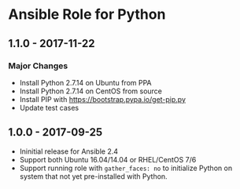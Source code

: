 Ansible Role for Python
=======================

1.1.0 - 2017-11-22
------------------

### Major Changes

-   Install Python 2.7.14 on Ubuntu from PPA
-   Install Python 2.7.14 on CentOS from source
-   Install PIP with <https://bootstrap.pypa.io/get-pip.py>
-   Update test cases

1.0.0 - 2017-09-25
------------------

-   Ininitial release for Ansible 2.4
-   Support both Ubuntu 16.04/14.04 or RHEL/CentOS 7/6
-   Support running role with `gather_faces: no` to initialize Python on system that not yet pre-installed with Python.

